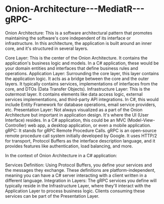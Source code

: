 ﻿# Onion-Architecture---MediatR---gRPC-


Onion Architecture: This is a software architectural pattern that promotes maintaining the software's core independent of its interface or infrastructure. In this architecture, the application is built around an inner core, and it's structured in several layers.

Core Layer: This is the center of the Onion Architecture. It contains the application's business logic and models. In a C# application, these would be your domain entities and interfaces that define business rules and operations.
Application Layer: Surrounding the core layer, this layer contains the application logic. It acts as a bridge between the core and the outer layers. It typically contains services, implementations of interfaces from the core, and DTOs (Data Transfer Objects).
Infrastructure Layer: This is the outermost layer. It contains elements like data access logic, external services implementations, and third-party API integrations. In C#, this would include Entity Framework for database operations, email service providers, etc.
Presentation Layer: Not always visualized as a part of the Onion Architecture but important in application design. It's where the UI (User Interface) resides. In a C# application, this could be an MVC (Model-View-Controller) web app, a desktop application, or even a mobile application.
gRPC: It stands for gRPC Remote Procedure Calls. gRPC is an open-source remote procedure call system initially developed by Google. It uses HTTP/2 for transport, Protocol Buffers as the interface description language, and it provides features like authentication, load balancing, and more.

In the context of Onion Architecture in a C# application:

Services Definition: Using Protocol Buffers, you define your services and the messages they exchange. These definitions are platform-independent, meaning you can have a C# server interacting with a client written in a different language.
Integration in Layers: The gRPC services you define will typically reside in the Infrastructure Layer, where they'll interact with the Application Layer to process business logic. Clients consuming these services can be part of the Presentation Layer.

